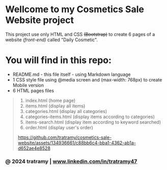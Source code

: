 # Wellcome to my Cosmetics Sale Website project

This project use only HTML and CSS ~~(Bootstrap)~~ to create 6 pages of a website *(front-end)* called "Daily Cosmetic".

# You will find in this repo:

* README.md - this file itself - using Markdown language
* 1 CSS style file using @media screen and (max-width: 768px) to create Mobile version
* 6 HTML pages files
> 1. index.html (home page)
> 2. items.html (display all items)
> 3. categories.html (display all categories)
> 4. categories-items.html (display items according to categories)
> 5. items-search.html (display item according to keyword searched)
> 6. order.html (display user's order)
>
> https://github.com/tratramy/cosmetics-sale-website/assets/134936661/c88bb6c4-bba1-4362-ab1a-d652ae4e8528

### @ 2024 tratramy | www.linkedin.com/in/tratramy47
